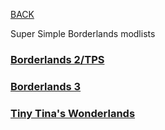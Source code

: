 
[BACK](..)

Super Simple Borderlands modlists

### [Borderlands 2/TPS](./bl2-tps)

### [Borderlands 3](./bl3)

### [Tiny Tina's Wonderlands](./wl)